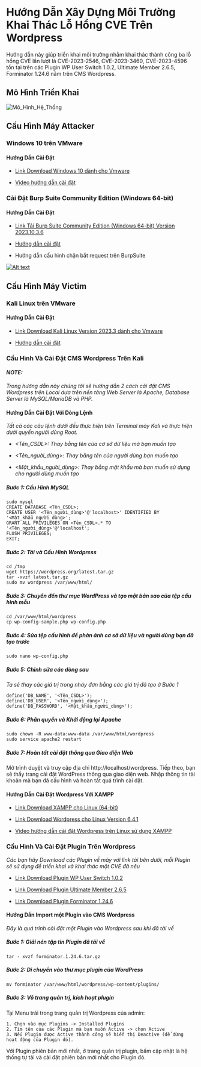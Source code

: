 # Hướng Dẫn Xây Dựng Môi Trường Khai Thác Lỗ Hổng CVE Trên Wordpress

Hướng dẫn này giúp triển khai môi trường nhằm khai thác thành công ba lỗ hổng CVE lần lượt là CVE-2023-2546, CVE-2023-3460, CVE-2023-4596 tồn tại trên các Plugin WP User Switch 1.0.2, Ultimate Member 2.6.5, Forminator 1.24.6 nằm trên CMS Wordpress.

## Mô Hình Triển Khai

![Mô_Hình_Hệ_Thống](https://github.com/LUUANHDUC/KhaiThacLoHongPhanMem/assets/125422094/36dae73a-ceba-4e2a-8e51-977307209b97)
## Cấu Hình Máy Attacker

### Windows 10 trên VMware

  #### Hướng Dẫn Cài Đặt

* [Link Download Windows 10 dành cho Vmware](https:/developer.microsoft.com/en-us/wind/downloads/virtual-machines/)

* [Video hướng dẫn cài đặt](https://www.youtube.com/watch?v=v0Af4UIFg_8)
### Cài Đặt Burp Suite Community Edition (Windows 64-bit)

  #### Hướng Dẫn Cài Đặt

- [Link Tải Burp Suite Community Edition (Windows 64-bit) Version 2023.10.3.6](https://portswigger.net/burp/communitydownload)

- [Hướng dẫn cài đặt](https://portswigger.net/burp/documentation/desktop/getting-started/download-and-install)

- Hướng dẫn cấu hình chặn bắt request trên BurpSuite

[![Alt text](https://img.youtube.com/vi/-ozGijESmTY/0.jpg)](https://www.youtube.com/watch?v=-ozGijESmTY&list=PLaoi7ADVdlKf9DnFJvCUB2yDg07Cunz07)
## Cấu Hình Máy Victim

### Kali Linux trên VMware

  #### Hướng Dẫn Cài Đặt

* [Link Download Kali Linux Version 2023.3 dành cho Vmware](https://www.kali.org/get-kali/#kali-installer-images)

* [Hướng dẫn cài đặt](https://www.kali.org/docs/virtualization/install-vmware-guest-vm/)
### Cấu Hình Và Cài Đặt CMS Wordpress Trên Kali
#### _NOTE:_ 
  _Trong hướng dẫn này chúng tôi sẽ hướng dẫn 2 cách cài đặt CMS Wordpress trên Local dựa trên nền tảng Web Server là Apache, Database Server là MySQL/MariaDB và PHP._

#### Hướng Dẫn Cài Đặt Với Dòng Lệnh  
  _Tất cả các câu lệnh dưới đều thực hiện trên Terminal máy Kali và thực hiện dưới quyền người dùng Root._
  
  * _<Tên_CSDL>: Thay bằng tên của cơ sở dữ liệu mà bạn muốn tạo_

  * _<Tên_người_dùng>: Thay bằng tên của người dùng bạn muốn tạo_
  
  * _<Mật_khẩu_người_dùng>: Thay bằng mật khẩu mà bạn muốn sử dụng cho người dùng muốn tạo_

  ##### Bước 1: Cấu Hình MySQL
    sudo mysql
    CREATE DATABASE <Tên_CSDL>;
    CREATE USER '<Tên_người_dùng>'@'localhost>' IDENTIFIED BY '<Mật_khẩu_người_dùng>';
    GRANT ALL PRIVILEGES ON <Tên_CSDL>.* TO '<Tên_người_dùng>'@'localhost';
    FLUSH PRIVILEGES;
    EXIT;
    
  ##### Bước 2: Tải và Cấu Hình Wordpress
    cd /tmp
    wget https://wordpress.org/latest.tar.gz
    tar -xvzf latest.tar.gz
    sudo mv wordpress /var/www/html/

  ##### Bước 3: Chuyển đến thư mục WordPress và tạo một bản sao của tệp cấu hình mẫu
    cd /var/www/html/wordpress
    cp wp-config-sample.php wp-config.php

  ##### Bước 4: Sửa tệp cấu hình để phản ánh cơ sở dữ liệu và người dùng bạn đã tạo trước
    sudo nano wp-config.php

  ##### Bước 5: Chỉnh sửa các dòng sau
  _Ta sẽ thay các giá trị trong nháy đơn bằng các giá trị đã tạo ở Bước 1_
  
    define('DB_NAME', '<Tên_CSDL>');
    define('DB_USER', '<Tên_người_dùng>');
    define('DB_PASSWORD', '<Mật_khẩu_người_dùng>');

  ##### Bước 6: Phân quyền và Khởi động lại Apache
    sudo chown -R www-data:www-data /var/www/html/wordpress
    sudo service apache2 restart
    
  ##### Bước 7: Hoàn tất cài đặt thông qua Giao diện Web

Mở trình duyệt và truy cập địa chỉ http://localhost/wordpress. Tiếp
theo, bạn sẽ thấy trang cài đặt WordPress thông qua giao diện web. Nhập thông
tin tài khoản mà bạn đã cấu hình và hoàn tất quá trình cài đặt.

#### Hướng Dẫn Cài Đặt Wordpress Với XAMPP

* [Link Download XAMPP cho Linux (64-bit) ](https://www.apachefriends.org/download.html)

* [Link Download Wordpress cho Linux Version 6.4.1](https://wordpress.org/download/)

* [Video hướng dẫn cài đặt Wordpress trên Linux sử dụng XAMPP](https://www.youtube.com/watch?v=N_xNkYv3SWc)

### Cấu Hình Và Cài Đặt Plugin Trên Wordpress
_Các bạn hãy Download các Plugin về máy với link tải bên dưới, mỗi Plugin sẽ sử dụng để triển khai và khai thác một CVE đã nêu_

* [Link Download Plugin WP User Switch 1.0.2](https://downloads.wordpress.org/plugin/wp-user-switch.1.0.2.zip)

* [Link Download Plugin Ultimate Member 2.6.5](https://downloads.wordpress.org/plugin/ultimate-member.2.6.5.zip)

* [Link Download Plugin Forminator 1.24.6](https://downloads.wordpress.org/plugin/forminator.1.24.6.zip)

#### Hướng Dẫn Import một Plugin vào CMS Wordpress
_Đây là quá trình cài đặt một Plugin vào Wordpress sau khi đã tải về_

 ##### Bước 1: Giải nén tập tin Plugin đã tải về
    tar - xvzf forminator.1.24.6.tar.gz
    
  ##### Bước 2: Di chuyển vào thư mục plugin của WordPress
    mv forminator /var/www/html/wordpress/wp-content/plugins/

  ##### Bước 3: Vô trang quản trị, kích hoạt plugin
  
  Tại Menu trái trong trang quản trị Wordpress của admin:
  
    1. Chọn vào mục Plugins -> Installed Plugins 
    2. Tìm tên của các Plugin mà bạn muốn Active -> chọn Active
    3. Nếu Plugin được Active thành công sẽ hiển thị Deactive (để dừng hoạt động của Plugin đó).

Với Plugin phiên bản mới nhất, ở trang quản trị plugin, bấm cập nhật là hệ thống tự tải và cài đặt phiên bản mới nhất cho Plugin đó.
 
